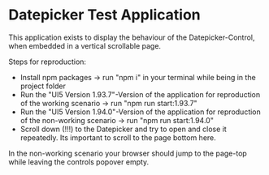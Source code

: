 # Datepicker Test Application

This application exists to display the behaviour of the Datepicker-Control, when embedded in a vertical scrollable page.

Steps for reproduction:

- Install npm packages -> run "npm i" in your terminal while being in the project folder
- Run the "UI5 Version 1.93.7"-Version of the application for reproduction of the working scenario -> run "npm run start:1.93.7"
- Run the "UI5 Version 1.94.0"-Version of the application for reproduction of the non-working scenario -> run "npm run start:1.94.0"
- Scroll down (!!!) to the Datepicker and try to open and close it repeatedly. Its important to scroll to the page bottom here.

In the non-working scenario your browser should jump to the page-top while leaving the controls popover empty.

